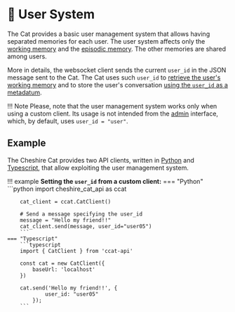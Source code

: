 # &#128101; User System

The Cat provides a basic user management system that allows having separated memories for each user.
The user system affects only the [working memory](../../conceptual/memory/working_memory.md) and
the [episodic memory](../../conceptual/memory/long_term_memory.md).
The other memories are shared among users.

More in details, the websocket client sends the current `user_id` in the JSON message sent to the Cat.
The Cat uses such `user_id` to [retrieve the user's working memory](https://github.com/cheshire-cat-ai/core/blob/5b84b1d600ba9e8600413ff27c033c6d8ed5d0ca/core/cat/looking_glass/cheshire_cat.py#L332)
and to store the user's conversation [using the `user_id` as a metadatum](https://github.com/cheshire-cat-ai/core/blob/5b84b1d600ba9e8600413ff27c033c6d8ed5d0ca/core/cat/looking_glass/cheshire_cat.py#L149).

!!! Note
    Please, note that the user management system works only when using a custom client.
    Its usage is not intended from the [admin](../basics/admin/admin-interface.md) interface,
    which, by default, uses `user_id = "user"`.

## Example

The Cheshire Cat provides two API clients, written in [Python](https://pypi.org/project/cheshire-cat-api/)
and [Typescript](https://www.npmjs.com/package/ccat-api), that allow exploiting the user management system.

!!! example
    **Setting the `user_id` from a custom client:**
    === "Python"
        ```python
        import cheshire_cat_api as ccat
                
        cat_client = ccat.CatClient()
        
        # Send a message specifying the user_id
        message = "Hello my friend!!"
        cat_client.send(message, user_id="user05")
        ```
    === "Typescript"
        ```typescript
        import { CatClient } from 'ccat-api'

        const cat = new CatClient({
            baseUrl: 'localhost'
        })
        
        cat.send('Hello my friend!!', {
				user_id: "user05"
			});
        ```   





